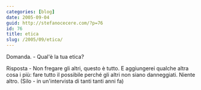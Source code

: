 ```yaml
---
categories: [blog]
date: 2005-09-04
guid: http://stefanocecere.com/?p=76
id: 76
title: etica
slug: /2005/09/etica/
---
```


Domanda. - Qual'è la tua etica?
  
Risposta - Non fregare gli altri, questo è tutto. E aggiungerei qualche altra cosa i più: fare tutto il possibile perché gli altri non siano danneggiati. Niente altro. (Silo - in un'intervista di tanti tanti anni fa)